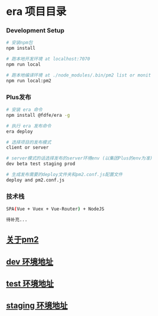 # era 项目目录


### Development Setup 
``` bash
# 安装npm包
npm install

# 跑本地开发环境 at localhost:7070
npm run local

# 跑本地编译环境 at ./node_modules/.bin/pm2 list or monit
npm run local:pm2
```

### Plus发布 
``` bash
# 安装 era 命令
npm install @fdfe/era -g

# 执行 era 发布命令
era deploy

# 选择项目的发布模式
client or server

# server模式的话选择发布的server环境env (以集团Plus的env为准)
dev beta test staging prod

# 生成发布需要的deploy文件夹和pm2.conf.js配置文件
deploy and pm2.conf.js
```

### 技术栈
``` bash
SPA(Vue + Vuex + Vue-Router) + NodeJS

待补充...
```

## [关于pm2](http://pm2.keymetrics.io)

## [dev 环境地址](http://merchant.fe.dev.sankuai.com/zcm)
## [test 环境地址](http://merchant.fe.test.sankuai.com/zcm)
## [staging 环境地址](http://merchant.fe.st.sankuai.com/zcm)

